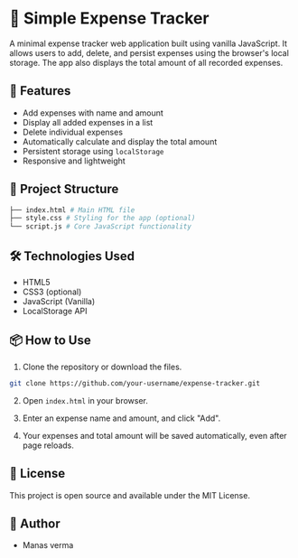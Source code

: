 # 💸 Simple Expense Tracker

A minimal expense tracker web application built using vanilla JavaScript. It allows users to add, delete, and persist expenses using the browser's local storage. The app also displays the total amount of all recorded expenses.

## 🚀 Features

- Add expenses with name and amount
- Display all added expenses in a list
- Delete individual expenses
- Automatically calculate and display the total amount
- Persistent storage using `localStorage`
- Responsive and lightweight

## 📁 Project Structure

```bash
├── index.html # Main HTML file
├── style.css # Styling for the app (optional)
└── script.js # Core JavaScript functionality
```


## 🛠️ Technologies Used

- HTML5
- CSS3 (optional)
- JavaScript (Vanilla)
- LocalStorage API

## 📦 How to Use

1. Clone the repository or download the files.

```bash
git clone https://github.com/your-username/expense-tracker.git
```

2. Open ```index.html``` in your browser.

3. Enter an expense name and amount, and click "Add".

4. Your expenses and total amount will be saved automatically, even after page reloads.

## 📝 License

This project is open source and available under the MIT License.

## 👤 Author

- Manas verma